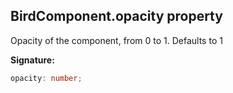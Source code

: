 
## BirdComponent.opacity property

Opacity of the component, from 0 to 1. Defaults to 1

**Signature:**

```typescript
opacity: number;
```
